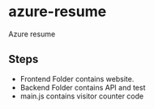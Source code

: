 # azure-resume
Azure resume

## Steps
- Frontend Folder contains website.
- Backend Folder contains API and test
- main.js contains visitor counter code
